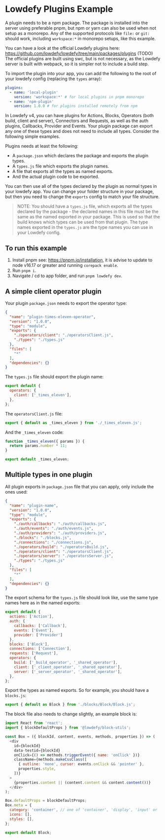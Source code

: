 # Lowdefy Plugins Example

A plugin needs to be a npm package. The package is installed into the server using preferable pnpm, but npm or yarn can also be used when not setup as a monorepo. Any of the supported protocols like `file:` or `git:` should work, including `workspace:*` in monorepo setups, like this example.

You can have a look at the official Lowdefy plugins here:
https://github.com/lowdefy/lowdefy/tree/main/packages/plugins (TODO)
The official plugins are built using swc, but is not necessary, as the Lowdefy server is built with webpack, so it is simpler not to include a build step.

To import the plugin into your app, you can add the following to the root of your lowdefy config (replacing the `types` array):

```yaml
plugins:
  - name: 'local-plugin'
    version: 'workspace:*' # for local plugins in pnpm monorepo
  - name: 'npm-plugin'
    version: 1.0.0 # for plugins installed remotely from npm
```

In Lowdefy v4, you can have plugins for Actions, Blocks, Operators (both build, client and server), Connectors and Requests, as well as the auth plugins, Callbacks, Provider and Events. Your plugin package can export any one of these types and does not need to include all types. Consider the following simple examples.

Plugins needs at least the following:
- A `package.json` which declares the package and exports the plugin types.
- A `types.js` file which exports the plugin names.
- A file that exports all the types as named exports.
- And the actual plugin code to be exported.

You can then use all of the types declared by the plugin as normal types in your lowdefy app. You can change your folder structure in your package, but then you need to change the `exports` config to match your file structure.

> NOTE: You should have a `types.js` file, which exports all the types declared by the package - the declared names in this file must be the same as the named exported in your package. This is used so that the build knows which types can be used from that plugin. The type names exported in the `types.js` are the type names you can use in your Lowdefy config.


## To run this example

1. Install pnpm see: https://pnpm.io/installation, it is advise to update to node v16.17 or greater and running `corepack enable`.
2. Run `pnpm i`.
3. Navigate / cd to app folder, and run `pnpm lowdefy dev`.

## A simple client operator plugin

Your plugin `package.json` needs to export the operator type:
```json
{
  "name": "plugin-times-eleven-operator",
  "version": "1.0.0",
  "type": "module",
  "exports": {
    "./operators/client": "./operatorsClient.js",
    "./types": "./types.js"
  },
  "files": [
    "*"
  ],
  "dependencies": {}
}
```

The `types.js` file should export the plugin name:
```js
export default {
  operators: {
    client: ['_times_eleven'],
  },
};
```

The `operatorsClient.js` file:
```js
export { default as _times_eleven } from './_times_eleven.js';
```

And the `_times_eleven` code:
```js
function _times_eleven({ params }) {
  return params.number * 11;
}

export default _times_eleven;
```

## Multiple types in one plugin

All plugin exports in `package.json` file that you can apply, only include the ones used:
```json
{
  "name": "plugin-name",
  "version": "1.0.0",
  "type": "module",
  "exports": {
    "./auth/callbacks": "./auth/callbacks.js",
    "./auth/events": "./auth/events.js",
    "./auth/providers": "./auth/providers.js",
    "./blocks": "./blocks.js",
    "./connections": "./connections.js",
    "./operators/build": "./operatorsBuild.js",
    "./operators/client": "./operatorsClient.js",
    "./operators/server": "./operatorsServer.js",
    "./types": "./types.js"
  },
  "files": [
    "*"
  ],
  "dependencies": {}
}
```

The export schema for the `types.js` file should look like, use the same type names here as in the named exports:
```js
export default {
  actions: ['Action'],
  auth: {
    callbacks: ['Callback'],
    events: ['Event'],
    provider: ['Provider']
  },
  blocks: ['Block'],
  connections: ['Connection'],
  requests: ['Request'],
  operators: {
    build: ['_build_operator', '_shared_operator'],
    client: ['_client_operator', '_shared_operator'],
    server: ['_server_operator', '_shared_operator'],
  },
};
```

Export the types as named exports. So for example, you should have a `blocks.js`:
```js
export { default as Block } from './blocks/Block/Block.js';
```

The block file also needs to change slightly, an example block is:
```js
import React from 'react';
import { blockDefaultProps } from '@lowdefy/block-utils';

const Box = ({ blockId, content, events, methods, properties }) => (
  <div
    id={blockId}
    data-testid={blockId}
    onClick={() => methods.triggerEvent({ name: 'onClick' })}
    className={methods.makeCssClass([
      { outline: 'none', cursor: events.onClick && 'pointer' },
      properties.style,
    ])}
  >
    {properties.content || (content.content && content.content())}
  </div>
);

Box.defaultProps = blockDefaultProps;
Box.meta = {
  category: 'container', // one of 'container', 'display', 'input' or 'list'
  icons: [],
  styles: [],
};

export default Block;
```
